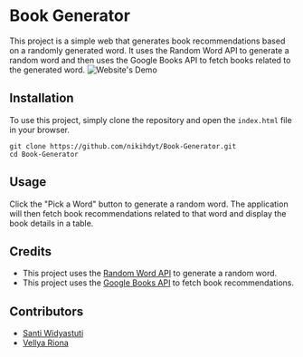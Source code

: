 # Book Generator

This project is a simple web that generates book recommendations based on a randomly generated word. It uses the Random Word API to generate a random word and then uses the Google Books API to fetch books related to the generated word.
![Website's Demo](demo.gif)

## Installation

To use this project, simply clone the repository and open the `index.html` file in your browser.
```
git clone https://github.com/nikihdyt/Book-Generator.git
cd Book-Generator
```

## Usage

Click the "Pick a Word" button to generate a random word. The application will then fetch book recommendations related to that word and display the book details in a table.

## Credits

- This project uses the [Random Word API](https://random-word-api.herokuapp.com/) to generate a random word.
- This project uses the [Google Books API](https://developers.google.com/books) to fetch book recommendations.

## Contributors

- [Santi Widyastuti](https://github.com/Santiw245)
- [Vellya Riona](https://github.com/vellyariona)
